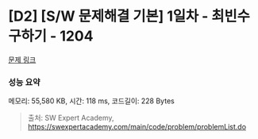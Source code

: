 # [D2] [S/W 문제해결 기본] 1일차 - 최빈수 구하기 - 1204 

[문제 링크](https://swexpertacademy.com/main/code/problem/problemDetail.do?contestProbId=AV13zo1KAAACFAYh) 

### 성능 요약

메모리: 55,580 KB, 시간: 118 ms, 코드길이: 228 Bytes



> 출처: SW Expert Academy, https://swexpertacademy.com/main/code/problem/problemList.do